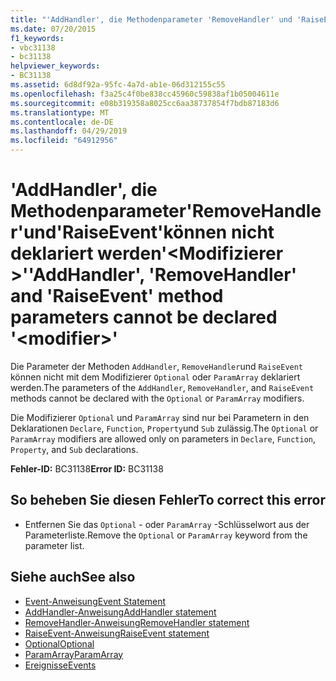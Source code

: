 ```yaml
---
title: "'AddHandler', die Methodenparameter 'RemoveHandler' und 'RaiseEvent' können nicht deklariert werden '<modifier>'"
ms.date: 07/20/2015
f1_keywords:
- vbc31138
- bc31138
helpviewer_keywords:
- BC31138
ms.assetid: 6d8df92a-95fc-4a7d-ab1e-06d312155c55
ms.openlocfilehash: f3a25c4f0be838cc45960c59838af1b05004611e
ms.sourcegitcommit: e08b319358a8025cc6aa38737854f7bdb87183d6
ms.translationtype: MT
ms.contentlocale: de-DE
ms.lasthandoff: 04/29/2019
ms.locfileid: "64912956"
---
```

# <a name="addhandler-removehandler-and-raiseevent-method-parameters-cannot-be-declared-modifier"></a><span data-ttu-id="7d17e-102">'AddHandler', die Methodenparameter'RemoveHandler'und'RaiseEvent'können nicht deklariert werden'\<Modifizierer >'</span><span class="sxs-lookup"><span data-stu-id="7d17e-102">'AddHandler', 'RemoveHandler' and 'RaiseEvent' method parameters cannot be declared '\<modifier>'</span></span>
<span data-ttu-id="7d17e-103">Die Parameter der Methoden `AddHandler`, `RemoveHandler`und `RaiseEvent` können nicht mit dem Modifizierer `Optional` oder `ParamArray` deklariert werden.</span><span class="sxs-lookup"><span data-stu-id="7d17e-103">The parameters of the `AddHandler`, `RemoveHandler`, and `RaiseEvent` methods cannot be declared with the `Optional` or `ParamArray` modifiers.</span></span>  
  
 <span data-ttu-id="7d17e-104">Die Modifizierer `Optional` und `ParamArray` sind nur bei Parametern in den Deklarationen `Declare`, `Function`, `Property`und `Sub` zulässig.</span><span class="sxs-lookup"><span data-stu-id="7d17e-104">The `Optional` or `ParamArray` modifiers are allowed only on parameters in `Declare`, `Function`, `Property`, and `Sub` declarations.</span></span>  
  
 <span data-ttu-id="7d17e-105">**Fehler-ID:** BC31138</span><span class="sxs-lookup"><span data-stu-id="7d17e-105">**Error ID:** BC31138</span></span>  
  
## <a name="to-correct-this-error"></a><span data-ttu-id="7d17e-106">So beheben Sie diesen Fehler</span><span class="sxs-lookup"><span data-stu-id="7d17e-106">To correct this error</span></span>  
  
- <span data-ttu-id="7d17e-107">Entfernen Sie das `Optional` - oder `ParamArray` -Schlüsselwort aus der Parameterliste.</span><span class="sxs-lookup"><span data-stu-id="7d17e-107">Remove the `Optional` or `ParamArray` keyword from the parameter list.</span></span>  
  
## <a name="see-also"></a><span data-ttu-id="7d17e-108">Siehe auch</span><span class="sxs-lookup"><span data-stu-id="7d17e-108">See also</span></span>

- [<span data-ttu-id="7d17e-109">Event-Anweisung</span><span class="sxs-lookup"><span data-stu-id="7d17e-109">Event Statement</span></span>](../../visual-basic/language-reference/statements/event-statement.md)
- [<span data-ttu-id="7d17e-110">AddHandler-Anweisung</span><span class="sxs-lookup"><span data-stu-id="7d17e-110">AddHandler statement</span></span>](~/docs/visual-basic/language-reference/statements/addhandler-statement.md)
- [<span data-ttu-id="7d17e-111">RemoveHandler-Anweisung</span><span class="sxs-lookup"><span data-stu-id="7d17e-111">RemoveHandler statement</span></span>](~/docs/visual-basic/language-reference/statements/removehandler-statement.md)
- [<span data-ttu-id="7d17e-112">RaiseEvent-Anweisung</span><span class="sxs-lookup"><span data-stu-id="7d17e-112">RaiseEvent statement</span></span>](~/docs/visual-basic/language-reference/statements/raiseevent-statement.md)
- [<span data-ttu-id="7d17e-113">Optional</span><span class="sxs-lookup"><span data-stu-id="7d17e-113">Optional</span></span>](../../visual-basic/language-reference/modifiers/optional.md)
- [<span data-ttu-id="7d17e-114">ParamArray</span><span class="sxs-lookup"><span data-stu-id="7d17e-114">ParamArray</span></span>](../../visual-basic/language-reference/modifiers/paramarray.md)
- [<span data-ttu-id="7d17e-115">Ereignisse</span><span class="sxs-lookup"><span data-stu-id="7d17e-115">Events</span></span>](../../visual-basic/programming-guide/language-features/events/index.md)
